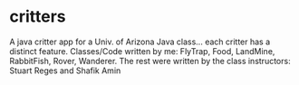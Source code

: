 # critters
A java critter app for a Univ. of Arizona Java class... each critter has a distinct feature. Classes/Code written by me: FlyTrap, Food, LandMine, RabbitFish, Rover, Wanderer. The rest were written by the class instructors: Stuart Reges and Shafik Amin
